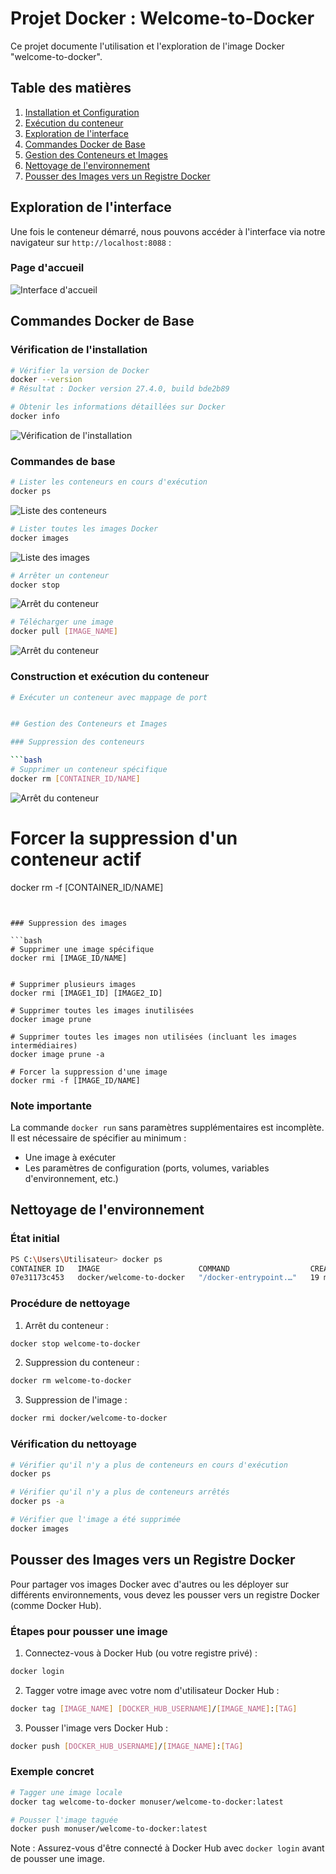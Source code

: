 # Projet Docker : Welcome-to-Docker

Ce projet documente l'utilisation et l'exploration de l'image Docker "welcome-to-docker".

## Table des matières

1. [Installation et Configuration](#installation-et-configuration)
2. [Exécution du conteneur](#exécution-du-conteneur)
3. [Exploration de l'interface](#exploration-de-linterface)
4. [Commandes Docker de Base](#commandes-docker-de-base)
5. [Gestion des Conteneurs et Images](#gestion-des-conteneurs-et-images)
6. [Nettoyage de l'environnement](#nettoyage-de-lenvironnement)
7. [Pousser des Images vers un Registre Docker](#pousser-des-images-vers-un-registre-docker)

## Exploration de l'interface

Une fois le conteneur démarré, nous pouvons accéder à l'interface via notre navigateur sur `http://localhost:8088` :

### Page d'accueil
![Interface d'accueil](./images/Capture_d'écran.png)

## Commandes Docker de Base
### Vérification de l'installation

```bash
# Vérifier la version de Docker
docker --version
# Résultat : Docker version 27.4.0, build bde2b89

# Obtenir les informations détaillées sur Docker
docker info
```
![Vérification de l'installation](./images/Capture_d'écran14.png)


### Commandes de base

```bash
# Lister les conteneurs en cours d'exécution
docker ps
```
![Liste des conteneurs](./images/Capture_d'écran9.png)

```bash
# Lister toutes les images Docker
docker images
```
![Liste des images](./images/Capture_d'écran13.png)

```bash
# Arrêter un conteneur
docker stop 
```
![Arrêt du conteneur](./images/Capture_d'écran6.png)

```bash
# Télécharger une image
docker pull [IMAGE_NAME]
```
![Arrêt du conteneur](./images/Capture_d'écran16.png)

### Construction et exécution du conteneur

```bash
# Exécuter un conteneur avec mappage de port


## Gestion des Conteneurs et Images

### Suppression des conteneurs

```bash
# Supprimer un conteneur spécifique
docker rm [CONTAINER_ID/NAME]
```
![Arrêt du conteneur](./images/Capture_d'écran17.png)


# Forcer la suppression d'un conteneur actif
docker rm -f [CONTAINER_ID/NAME]
```


### Suppression des images

```bash
# Supprimer une image spécifique
docker rmi [IMAGE_ID/NAME]


# Supprimer plusieurs images
docker rmi [IMAGE1_ID] [IMAGE2_ID]

# Supprimer toutes les images inutilisées
docker image prune

# Supprimer toutes les images non utilisées (incluant les images intermédiaires)
docker image prune -a

# Forcer la suppression d'une image
docker rmi -f [IMAGE_ID/NAME]
```

### Note importante
La commande `docker run` sans paramètres supplémentaires est incomplète. Il est nécessaire de spécifier au minimum :
- Une image à exécuter
- Les paramètres de configuration (ports, volumes, variables d'environnement, etc.) 

## Nettoyage de l'environnement

### État initial
```bash
PS C:\Users\Utilisateur> docker ps
CONTAINER ID   IMAGE                      COMMAND                  CREATED          STATUS          PORTS                  NAMES
07e31173c453   docker/welcome-to-docker   "/docker-entrypoint.…"   19 minutes ago   Up 19 minutes   0.0.0.0:8088->80/tcp   welcome-to-docker
```

### Procédure de nettoyage

1. Arrêt du conteneur :
```bash
docker stop welcome-to-docker
```

2. Suppression du conteneur :
```bash
docker rm welcome-to-docker
```

3. Suppression de l'image :
```bash
docker rmi docker/welcome-to-docker
```

### Vérification du nettoyage
```bash
# Vérifier qu'il n'y a plus de conteneurs en cours d'exécution
docker ps

# Vérifier qu'il n'y a plus de conteneurs arrêtés
docker ps -a

# Vérifier que l'image a été supprimée
docker images
```

## Pousser des Images vers un Registre Docker

Pour partager vos images Docker avec d'autres ou les déployer sur différents environnements, vous devez les pousser vers un registre Docker (comme Docker Hub).

### Étapes pour pousser une image

1. Connectez-vous à Docker Hub (ou votre registre privé) :
```bash
docker login
```

2. Tagger votre image avec votre nom d'utilisateur Docker Hub :
```bash
docker tag [IMAGE_NAME] [DOCKER_HUB_USERNAME]/[IMAGE_NAME]:[TAG]
```

3. Pousser l'image vers Docker Hub :
```bash
docker push [DOCKER_HUB_USERNAME]/[IMAGE_NAME]:[TAG]
```

### Exemple concret
```bash
# Tagger une image locale
docker tag welcome-to-docker monuser/welcome-to-docker:latest

# Pousser l'image taguée
docker push monuser/welcome-to-docker:latest
```

Note : Assurez-vous d'être connecté à Docker Hub avec `docker login` avant de pousser une image. 